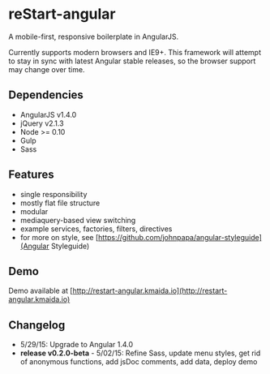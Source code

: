 reStart-angular
==========

A mobile-first, responsive boilerplate in AngularJS.

Currently supports modern browsers and IE9+. This framework will attempt to stay in sync with latest Angular stable 
releases, so the browser support may change over time.

## Dependencies
 
* AngularJS v1.4.0  
* jQuery v2.1.3 
* Node >= 0.10 
* Gulp 
* Sass

## Features

* single responsibility 
* mostly flat file structure
* modular 
* mediaquery-based view switching
* example services, factories, filters, directives 
* for more on style, see [https://github.com/johnpapa/angular-styleguide](Angular Styleguide)

## Demo

Demo available at [http://restart-angular.kmaida.io](http://restart-angular.kmaida.io)

## Changelog

* 5/29/15: Upgrade to Angular 1.4.0
* **release v0.2.0-beta** - 5/02/15: Refine Sass, update menu styles, get rid of anonymous functions, add jsDoc 
comments, add data, deploy demo